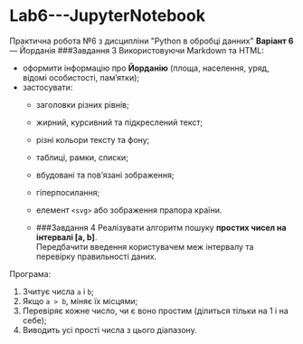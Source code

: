 # Lab6---JupyterNotebook
Практична робота №6 з дисципліни "Python в обробці данних"
**Варіант 6** — Йорданія
###Завдання 3
Використовуючи Markdown та HTML:
- оформити інформацію про **Йорданію** (площа, населення, уряд, відомі особистості, пам’ятки);
- застосувати:
  - заголовки різних рівнів;
  - жирний, курсивний та підкреслений текст;
  - різні кольори тексту та фону;
  - таблиці, рамки, списки;
  - вбудовані та пов’язані зображення;
  - гіперпосилання;
  - елемент `<svg>` або зображення прапора країни.
 
  - ###Завдання 4
Реалізувати алгоритм пошуку **простих чисел на інтервалі [a, b]**.  
Передбачити введення користувачем меж інтервалу та перевірку правильності даних.  

Програма:
1. Зчитує числа `a` і `b`;
2. Якщо `a > b`, міняє їх місцями;
3. Перевіряє кожне число, чи є воно простим (ділиться тільки на 1 і на себе);
4. Виводить усі прості числа з цього діапазону.
